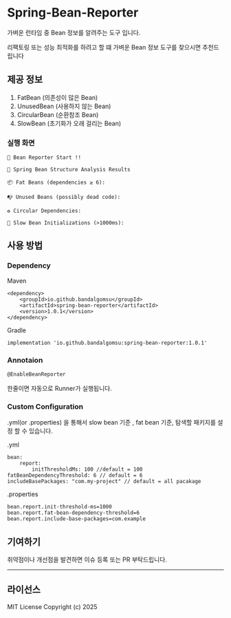 # Spring-Bean-Reporter

가벼운 런타임 중 Bean 정보를 알려주는 도구 입니다.

리팩토링 또는 성능 최적화를 하려고 할 떄 가벼운 Bean 정보 도구를 찾으시면 추천드립니다

## 제공 정보

1. FatBean (의존성이 많은 Bean)
2. UnusedBean (사용하지 않는 Bean)
3. CircularBean (순환참조 Bean)
4. SlowBean (초기화가 오래 걸리는 Bean)

### 실행 화면

```
🚀 Bean Reporter Start !!

🧠 Spring Bean Structure Analysis Results

📦 Fat Beans (dependencies ≥ 6):

📭 Unused Beans (possibly dead code):

♻️ Circular Dependencies:

🐢 Slow Bean Initializations (>1000ms):
```

## 사용 방법

### Dependency

Maven

```
<dependency>
    <groupId>io.github.bandalgomsu</groupId>
    <artifactId>spring-bean-reporter</artifactId>
    <version>1.0.1</version>
</dependency>
```

Gradle

```
implementation 'io.github.bandalgomsu:spring-bean-reporter:1.0.1'
```

### Annotaion

```jsx
@EnableBeanReporter
```

한줄이면 자동으로 Runner가 실행됩니다.

### Custom Configuration

.yml(or .properties) 을 통해서 slow bean 기준 , fat bean 기준, 탐색할 패키지를 설정 할 수 있습니다.

.yml

```
bean:
    report:
        initThresholdMs: 100 //default = 100
fatBeanDependencyThreshold: 6 // default = 6
includeBasePackages: "com.my-project" // default = all pacakage
```

.properties

```
bean.report.init-threshold-ms=1000
bean.report.fat-bean-dependency-threshold=6
bean.report.include-base-packages=com.example
```

## 기여하기

취약점이나 개선점을 발견하면 이슈 등록 또는 PR 부탁드립니다.

---

## 라이선스

MIT License
Copyright (c) 2025